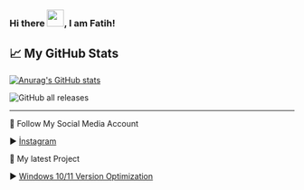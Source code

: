 ### Hi there <img src="https://raw.githubusercontent.com/MartinHeinz/MartinHeinz/master/wave.gif" width="30px">, I am Fatih!

## &#x1f4c8; My GitHub Stats

[![Anurag's GitHub stats](https://github-readme-stats.vercel.app/api?username=ElAbdulRezak)](https://github.com/anuraghazra/github-readme-stats)

![GitHub all releases](https://img.shields.io/github/downloads/ElAbdulRezak/Windows-Tweaks-And-Optimization/total)

---

🤳 Follow My Social Media Account

▶ [İnstagram](https://instagram.com/elabdulrezak?utm_medium=copy_link)

📝 My latest Project

▶ [Windows 10/11 Version Optimization](https://github.com/ElAbdulRezak/Windows-Tweaks-And-Optimization)
